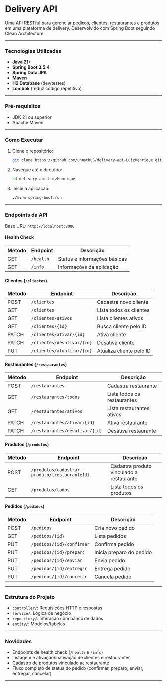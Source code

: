 # Delivery API

Uma API RESTful para gerenciar pedidos, clientes, restaurantes e produtos em uma plataforma de delivery. Desenvolvido com Spring Boot seguindo Clean Architecture.

---

### **Tecnologias Utilizadas**

- **Java 21+**
- **Spring Boot 3.5.4**
- **Spring Data JPA**
- **Maven**
- **H2 Database** (dev/testes)
- **Lombok** (reduz código repetitivo)

---

### **Pré-requisitos**

- JDK 21 ou superior
- Apache Maven

---

### **Como Executar**

1. Clone o repositório:
    ```bash
    git clone https://github.com/unnathLS/delivery-api-LuizHenrique.git
    ```
2. Navegue até o diretório:
    ```bash
    cd delivery-api-LuizHenrique
    ```
3. Inicie a aplicação:
    ```bash
    ./mvnw spring-boot:run
    ```
---

### **Endpoints da API**

Base URL: `http://localhost:8080`

#### **Health Check**
| Método | Endpoint      | Descrição                       |
| ------ | ------------- | ------------------------------- |
| GET    | `/health`     | Status e informações básicas    |
| GET    | `/info`       | Informações da aplicação        |

#### **Clientes (`/clientes`)**
| Método | Endpoint                           | Descrição                              |
| ------ | ---------------------------------- | -------------------------------------- |
| POST   | `/clientes`                        | Cadastra novo cliente                  |
| GET    | `/clientes`                        | Lista todos os clientes                |
| GET    | `/clientes/ativos`                 | Lista clientes ativos                  |
| GET    | `/clientes/{id}`                   | Busca cliente pelo ID                  |
| PATCH  | `/clientes/ativar/{id}`            | Ativa cliente                          |
| PATCH  | `/clientes/desativar/{id}`         | Desativa cliente                       |
| PUT    | `/clientes/atualizar/{id}`         | Atualiza cliente pelo ID               |

#### **Restaurantes (`/restaurantes`)**
| Método | Endpoint                           | Descrição                              |
| ------ | ---------------------------------- | -------------------------------------- |
| POST   | `/restaurantes`                    | Cadastra restaurante                   |
| GET    | `/restaurantes/todos`              | Lista todos os restaurantes            |
| GET    | `/restaurantes/ativos`             | Lista restaurantes ativos              |
| PATCH  | `/restaurantes/ativar/{id}`        | Ativa restaurante                      |
| PATCH  | `/restaurantes/desativar/{id}`     | Desativa restaurante                   |

#### **Produtos (`/produtos`)**
| Método | Endpoint                                           | Descrição                              |
| ------ | -------------------------------------------------- | -------------------------------------- |
| POST   | `/produtos/cadastrar-produto/{restauranteId}`      | Cadastra produto vinculado a restaurante|
| GET    | `/produtos/todos`                                  | Lista todos os produtos                |

#### **Pedidos (`/pedidos`)**
| Método | Endpoint                       | Descrição                     |
| ------ | ------------------------------ | ----------------------------- |
| POST   | `/pedidos`                     | Cria novo pedido              |
| GET    | `/pedidos/{id}`                | Lista pedidos                 |
| PUT    | `/pedidos/{id}/confirmar`      | Confirma pedido               |
| PUT    | `/pedidos/{id}/preparo`        | Inicia preparo do pedido      |
| PUT    | `/pedidos/{id}/enviar`         | Envia pedido                  |
| PUT    | `/pedidos/{id}/entregar`       | Entrega pedido                |
| PUT    | `/pedidos/{id}/cancelar`       | Cancela pedido                |

---

### **Estrutura do Projeto**

- `controller/`: Requisições HTTP e respostas
- `service/`: Lógica de negócio
- `repository/`: Interação com banco de dados
- `entity/`: Modelos/tabelas

---

### **Novidades**

- Endpoints de health check (`/health` e `/info`)
- Listagem e ativação/inativação de clientes e restaurantes
- Cadastro de produtos vinculado ao restaurante
- Fluxo completo de status do pedido (confirmar, preparo, enviar, entregar, cancelar)

---
